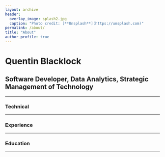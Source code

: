 ```yaml
---
layout: archive
header: 
  overlay_image: splash2.jpg
  caption: "Photo credit: [**Unsplash**](https://unsplash.com)"
permalink: /about/
title: "About"
author_profile: true
---
```


# Quentin Blacklock

## Software Developer, Data Analytics, Strategic Management of Technology
_____

### Technical
_____

### Experience
_____

### Education
_____